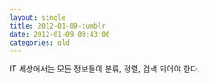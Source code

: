 ```yaml
---
layout: single
title: 2012-01-09-tumblr
date: 2012-01-09 00:43:00
categories: old
---
```

IT 세상에서는 모든 정보들이 분류, 정렬, 검색 되어야 한다.

